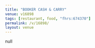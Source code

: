 ```yaml
---
title: "BOOKER CASH & CARRY"
venue: v16898
tags: [restaurant, food, "fhrs:674370"]
permalink: /v/16898/
layout: venue
---
```

null